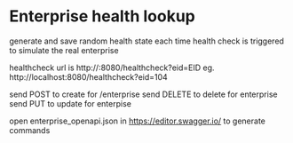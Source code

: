 # Enterprise health lookup 

 generate and save random health state  each time health check is triggered to simulate the real enterprise
 
 
 healthcheck url is http://<server URL>:8080/healthcheck?eid=EID
 eg.  http://localhost:8080/healthcheck?eid=104
  
  
 send POST to create for /enterprise 
 send DELETE to delete for enterprise
 send PUT to update for enterpise
  
 open enterprise_openapi.json in https://editor.swagger.io/ to generate commands
  
  


